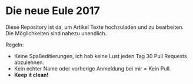 # Die neue Eule 2017
Diese Repository ist da, um Artikel Texte hochzuladen und zu bearbeiten.
Die Möglichkeiten sind nahezu unendlich.

Regeln:
<ul>
  <li>Keine Spaßeditierungen, ich hab keine Lust jeden Tag 30 Pull Requests abzulehnen.</li>
  <li>Kein echter Name oder vorherige Anmeldung bei mir = Kein Pull.</li>
  <li><strong>Keep it clean!</strong></li>
</ul>
